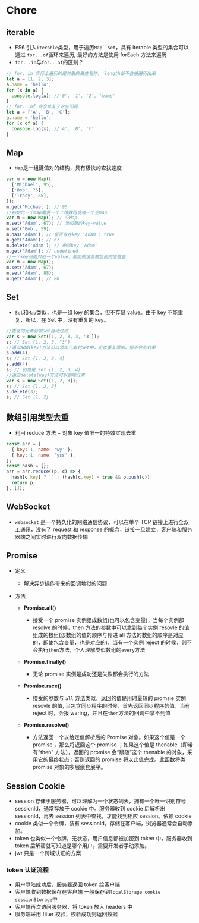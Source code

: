# Chore

## iterable

- ES6 引入`iterable`类型，用于遍历` Map``Set `，具有 iterable 类型的集合可以通过 `for...of`循环来遍历, 最好的方法是使用 forEach 方法来遍历
- `for...in`与`for...of`的区别？

```js
// for..in 实际上遍历的是对象的属性名称， length却不会被遍历出来
let a = [1, 2, 3];
a.name = 'hello';
for (x in a) {
  console.log(x); //'0', '1', '2', 'name'
}
// for...of 完全修复了这些问题
let a = ['A', 'B', 'C'];
a.name = 'hello';
for (x of a) {
  console.log(x); //'A', 'B', 'C'
}
```

## Map

- `Map`是一组键值对的结构，具有极快的查找速度

```js
var m = new Map([
  ['Michael', 95],
  ['Bob', 75],
  ['Tracy', 85],
]);
m.get('Michael'); // 95
//初始化一个map需要一个二维数组或者一个空map
var m = new Map(); // 空Map
m.set('Adam', 67); // 添加新的key-value
m.set('Bob', 59);
m.has('Adam'); // 是否存在key 'Adam': true
m.get('Adam'); // 67
m.delete('Adam'); // 删除key 'Adam'
m.get('Adam'); // undefined
//一个key只能对应一个value，前面的值会被后面的值覆盖
var m = new Map();
m.set('Adam', 67);
m.set('Adam', 88);
m.get('Adam'); // 88
```

## Set

- `Set`和`Map`类似，也是一组 key 的集合，但不存储 value。由于 key 不能重复，所以，在 Set 中，没有重复的 key。

```js
//重复的元素会被Set自动过滤
var s = new Set([1, 2, 3, 3, '3']);
s; // Set {1, 2, 3, "3"}
//通过add(key)方法可以添加元素到Set中，可以重复添加，但不会有效果
s.add(4);
s; // Set {1, 2, 3, 4}
s.add(4);
s; // 仍然是 Set {1, 2, 3, 4}
//通过delete(key)方法可以删除元素
var s = new Set([1, 2, 3]);
s; // Set {1, 2, 3}
s.delete(3);
s; // Set {1, 2}
```

## 数组引用类型去重

- 利用 reduce 方法 + 对象 key 值唯一的特效实现去重

```js
const arr = [
  { key: 1, name: 'wy' },
  { key: 1, name: 'yss' },
];
const hash = {};
arr = arr.reduce((p, c) => {
  hash[c.key] ? '' : (hash[c.key] = true && p.push(c));
  return p;
}, []);
```

## WebSocket

- `websocket` 是一个持久化的网络通信协议，可以在单个 TCP 链接上进行全双工通讯，没有了 request 和 response 的概念，链接一旦建立，客户端和服务器端之间实时进行双向数据传输

## Promise

- 定义

  - 解决异步操作带来的回调地狱的问题

- 方法

  - **Promise.all()**

    - 接受一个 promise 实例组成数组(也可以包含变量)，当每个实例都 resolve 的时候，then 方法的参数中可以拿到每个实例 resovle 的值组成的数组(该数组的值的顺序与传进 all 方法的数组的顺序是对应的，即使包含变量，也是对应的)，当有一个实例 reject 的时候，则不会执行`then`方法，个人理解类似数组的`every`方法

  - **Promise.finally()**

    - 无论 promise 实例是成功还是失败都会执行的方法

  - **Promise.race()**

    - 接受的参数与 `all` 方法类似，返回的值是用时最短的 promsie 实例 resovle 的值, 当包含同步程序的时候，首先返回同步程序的值，当有 reject 时，会报 waring，并且在`then`方法的回调中拿不到值

  - **Promise.resolve()**

    - 方法返回一个以给定值解析后的 Promise 对象。如果这个值是一个 promise ，那么将返回这个 promise ；如果这个值是 thenable（即带有"then" 方法），返回的 promise 会“跟随”这个 thenable 的对象，采用它的最终状态；否则返回的 promise 将以此值完成。此函数将类 promise 对象的多层嵌套展平。

## Session Cookie

- session 存储于服务器，可以理解为一个状态列表，拥有一个唯一识别符号 sessionId，通常存放于 cookie 中。服务器收到 cookie 后解析出 sessionId，再去 session 列表中查找，才能找到相应 session。依赖 cookie
- cookie 类似一个令牌，装有 sessionId，存储在客户端，浏览器通常会自动添加。
- token 也类似一个令牌，无状态，用户信息都被加密到 token 中，服务器收到 token 后解密就可知道是哪个用户。需要开发者手动添加。
- jwt 只是一个跨域认证的方案

### token 认证流程

- 用户登陆成功后，服务器返回 token 给客户端
- 客户端收到数据保存在客户端 一般保存到`localStorage cookie sessionStorage`中
- 客户端再次访问服务器，将 token 放入 headers 中
- 服务端采用 filter 校验，校验成功则返回数据
